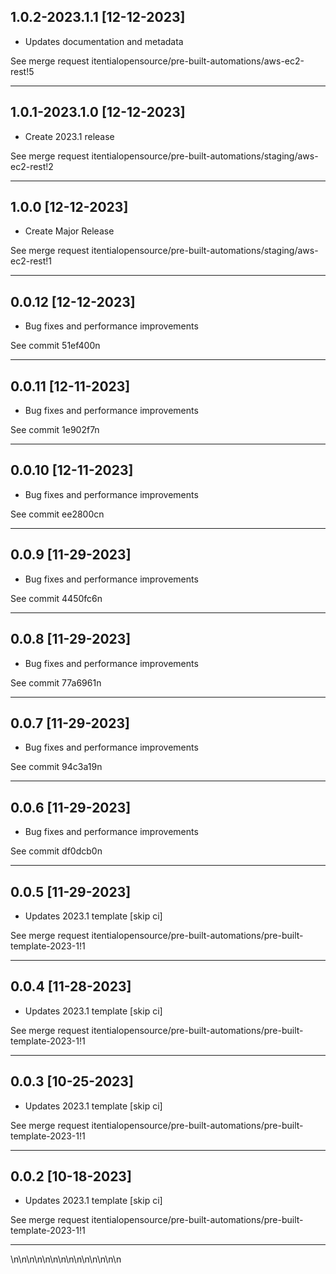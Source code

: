 
## 1.0.2-2023.1.1 [12-12-2023]

* Updates documentation and metadata

See merge request itentialopensource/pre-built-automations/aws-ec2-rest!5

---

## 1.0.1-2023.1.0 [12-12-2023]

* Create 2023.1 release

See merge request itentialopensource/pre-built-automations/staging/aws-ec2-rest!2

---

## 1.0.0 [12-12-2023]

* Create Major Release

See merge request itentialopensource/pre-built-automations/staging/aws-ec2-rest!1

---

## 0.0.12 [12-12-2023]

* Bug fixes and performance improvements

See commit 51ef400n

---

## 0.0.11 [12-11-2023]

* Bug fixes and performance improvements

See commit 1e902f7n

---

## 0.0.10 [12-11-2023]

* Bug fixes and performance improvements

See commit ee2800cn

---

## 0.0.9 [11-29-2023]

* Bug fixes and performance improvements

See commit 4450fc6n

---

## 0.0.8 [11-29-2023]

* Bug fixes and performance improvements

See commit 77a6961n

---

## 0.0.7 [11-29-2023]

* Bug fixes and performance improvements

See commit 94c3a19n

---

## 0.0.6 [11-29-2023]

* Bug fixes and performance improvements

See commit df0dcb0n

---

## 0.0.5 [11-29-2023]

* Updates 2023.1 template [skip ci]

See merge request itentialopensource/pre-built-automations/pre-built-template-2023-1!1

---

## 0.0.4 [11-28-2023]

* Updates 2023.1 template [skip ci]

See merge request itentialopensource/pre-built-automations/pre-built-template-2023-1!1

---

## 0.0.3 [10-25-2023]

* Updates 2023.1 template [skip ci]

See merge request itentialopensource/pre-built-automations/pre-built-template-2023-1!1

---

## 0.0.2 [10-18-2023]

* Updates 2023.1 template [skip ci]

See merge request itentialopensource/pre-built-automations/pre-built-template-2023-1!1

---
\n\n\n\n\n\n\n\n\n\n\n\n\n\n
